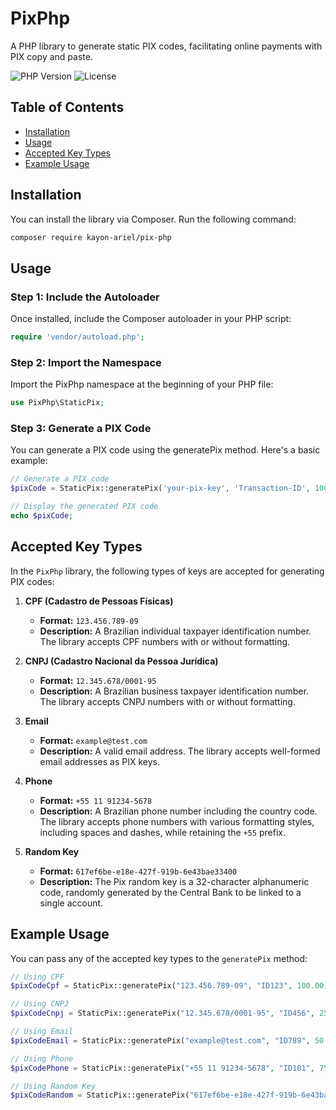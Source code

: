 # PixPhp

A PHP library to generate static PIX codes, facilitating online payments with PIX copy and paste.

![PHP Version](https://img.shields.io/badge/php-%3E%3D8.2-brightgreen) ![License](https://img.shields.io/badge/license-MIT-blue)

## Table of Contents

- [Installation](#installation)
- [Usage](#usage)
- [Accepted Key Types](#accepted-key-types)
- [Example Usage](#example-usage)

## Installation

You can install the library via Composer. Run the following command:

```bash
composer require kayon-ariel/pix-php
```

## Usage

### Step 1: Include the Autoloader

Once installed, include the Composer autoloader in your PHP script:

```php
require 'vendor/autoload.php';
```

### Step 2: Import the Namespace

Import the PixPhp namespace at the beginning of your PHP file:

```php
use PixPhp\StaticPix;
```

### Step 3: Generate a PIX Code

You can generate a PIX code using the generatePix method. Here's a basic example:

```php
// Generate a PIX code
$pixCode = StaticPix::generatePix('your-pix-key', 'Transaction-ID', 100.00, 'Payment description');

// Display the generated PIX code
echo $pixCode;
```

## Accepted Key Types

In the `PixPhp` library, the following types of keys are accepted for generating PIX codes:

1. **CPF (Cadastro de Pessoas Físicas)**
   - **Format:** `123.456.789-09`
   - **Description:** A Brazilian individual taxpayer identification number. The library accepts CPF numbers with or without formatting.

2. **CNPJ (Cadastro Nacional da Pessoa Jurídica)**
   - **Format:** `12.345.678/0001-95`
   - **Description:** A Brazilian business taxpayer identification number. The library accepts CNPJ numbers with or without formatting.

3. **Email**
   - **Format:** `example@test.com`
   - **Description:** A valid email address. The library accepts well-formed email addresses as PIX keys.

4. **Phone**
   - **Format:** `+55 11 91234-5678`
   - **Description:** A Brazilian phone number including the country code. The library accepts phone numbers with various formatting styles, including spaces and dashes, while retaining the `+55` prefix.

5. **Random Key**
   - **Format:** `617ef6be-e18e-427f-919b-6e43bae33400`
   - **Description:** The Pix random key is a 32-character alphanumeric code, randomly generated by the Central Bank to be linked to a single account.

## Example Usage

You can pass any of the accepted key types to the `generatePix` method:

```php
// Using CPF
$pixCodeCpf = StaticPix::generatePix("123.456.789-09", "ID123", 100.00);

// Using CNPJ
$pixCodeCnpj = StaticPix::generatePix("12.345.678/0001-95", "ID456", 250.50);

// Using Email
$pixCodeEmail = StaticPix::generatePix("example@test.com", "ID789", 50.00);

// Using Phone
$pixCodePhone = StaticPix::generatePix("+55 11 91234-5678", "ID101", 75.00);

// Using Random Key
$pixCodeRandom = StaticPix::generatePix("617ef6be-e18e-427f-919b-6e43bae33400", "ID102", 30.00);
```
